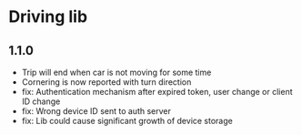 # Driving lib

## 1.1.0
* Trip will end when car is not moving for some time
* Cornering is now reported with turn direction
* fix: Authentication mechanism after expired token, user change or client ID change
* fix: Wrong device ID sent to auth server
* fix: Lib could cause significant growth of device storage 